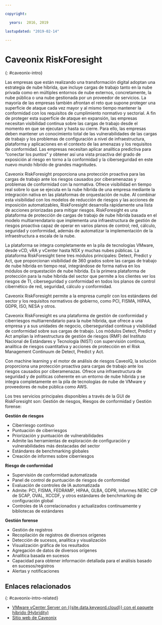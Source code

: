 ```yaml
---

copyright:

  years:  2016, 2019

lastupdated: "2019-02-14"

---
```


# Caveonix RiskForesight
{: #caveonix-intro}

Las empresas que están realizando una transformación digital adoptan una estrategia de nube híbrida, que incluye cargas de trabajo tanto en la nube privada como en múltiples entornos de nube externos, concretamente, la nube pública o una nube gestionada por un proveedor de servicios. La mayoría de las empresas también afrontan el reto que supone proteger una superficie de ataque cada vez mayor y al mismo tiempo mantener la conformidad con los requisitos de cumplimiento normativo y sectorial. A fin de proteger esta superficie de ataque en expansión, las empresas necesitan visibilidad continua sobre las cargas de trabajo desde el momento en que se ejecutan y hasta su cierre. Para ello, las empresas deben mantener un conocimiento total de las vulnerabilidades de las cargas de trabajo y los problemas de configuración a nivel de infraestructura, plataforma y aplicaciones en el contexto de las amenazas y los requisitos de conformidad. Las empresas necesitan aplicar analítica predictiva para “conectar los puntos” y obtener así una vista proactiva del grado de exposición al riesgo en torno a la conformidad y la ciberseguridad en este nuevo mundo híbrido de grandes magnitudes.

Caveonix RiskForesight proporciona una protección proactiva para las cargas de trabajo ante los riesgos causados por ciberamenazas y problemas de conformidad con la normativa. Ofrece visibilidad en tiempo real sobre lo que se ejecuta en la nube híbrida de una empresa mediante la integración nativa en las plataformas de orquestación de nube. Al combinar esta visibilidad con los modelos de reducción de riesgos y las acciones de imposición automatizables, RiskForesight desarrolla rápidamente una lista de acciones priorizadas para mitigar riesgos. RiskForesight es una plataforma de protección de cargas de trabajo de nube híbrida basada en el modelo multiarrendatario que implementa una infraestructura de gestión de riesgos proactiva capaz de operar en varios planos de control; red, cálculo, seguridad y conformidad, además de automatizar la implementación de la infraestructura a escala de la nube.

La plataforma se integra completamente en la pila de tecnologías VMware, desde vCD, vRA y vCenter hasta NSX y muchas nubes públicas. La plataforma RiskForesight tiene tres módulos principales: Detect, Predict y Act, que proporcionan visibilidad de 360 grados sobre las cargas de trabajo de nube híbrida en tiempo real, integrándose de forma nativa en los módulos de orquestación de nube híbrida. Es la primera plataforma de protección para la nube híbrida del sector que permite a los clientes ver los riesgos de TI, ciberseguridad y conformidad en todos los planos de control cibernético de red, seguridad, cálculo y conformidad.

Caveonix RiskForesight permite a la empresa cumplir con los estándares del sector y los requisitos normativos de gobierno, como PCI, FISMA, HIPAA, GDPR, ISO, NESA y otros.

Caveonix RiskForesight es una plataforma de gestión de conformidad y ciberriesgos multiarrendatario para la nube híbrida, que ofrece a una empresa y a sus unidades de negocio, ciberseguridad continua y visibilidad de conformidad sobre sus cargas de trabajo. Los módulos Detect, Predict y Act amplían la infraestructura de gestión de riesgos (RMF) del Instituto Nacional de Estándares y Tecnología (NIST) con supervisión continua, analítica de riesgos cuantitativa y acciones de protección en el Risk Management Continuum de Detect, Predict y Act.

Con machine learning y el motor de análisis de riesgos CaveoIQ, la solución proporciona una protección proactiva para cargas de trabajo ante los riesgos causados por ciberamenazas. Ofrece una infraestructura de seguridad y de políticas coherente en un entorno de nube híbrida y se integra completamente en la pila de tecnologías de nube de VMware y proveedores de nube pública como AWS.

Los tres servicios principales disponibles a través de la GUI de RiskForesight son: Gestión de riesgos, Riesgos de conformidad y Gestión forense:

**Gestión de riesgos**
-	Ciberriesgo continuo
- Puntuación de ciberriesgos
-	Priorización y puntuación de vulnerabilidades
-	Admite las herramientas de exploración de configuración y vulnerabilidades más destacadas del sector
-	Estándares de benchmarking globales
-	Creación de informes sobre ciberriesgos

**Riesgo de conformidad**
- Supervisión de conformidad automatizada
-	Panel de control de puntuación de riesgos de conformidad
-	Evaluación de controles de IA automatizada
-	Admite: PCI, FISMA, FEDRAMP, HIPAA, GLBA, GDPR, Informes NERC CIP de SCAP, OVAL, XCCDF, y otros estándares de benchmarking de configuración global
-	Controles de IA correlacionados y actualizados continuamente y bibliotecas de estándares

**Gestión forense**
-	Gestión de registros
-	Recopilación de registros de diversos orígenes
-	Detección de sucesos, analítica y visualización
-	Visualización gráfica de los resultados
-	Agregación de datos de diversos orígenes
-	Analítica basada en sucesos
-	Capacidad para obtener información detallada para el análisis basado en sucesos/registros
-	Alertas y notificaciones

## Enlaces relacionados
{: #caveonix-intro-related}

*   [VMware vCenter Server on {{site.data.keyword.cloud}} con el paquete híbrido (Hybridity)](/docs/services/vmwaresolutions/archiref/vcs/vcs-hybridity-intro.html)
*   [Sitio web de Caveonix](https://www.caveonix.com/)
